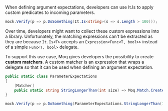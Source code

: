 When defining argument expectations, developers can use It.Is<T> to apply custom predicates to incoming parameters. 
```csharp
mock.Verify(p => p.DoSomething(It.Is<string>(s => s.Length > 100)));
```
Over time, developers might want to collect these custom expressions into a library. Unfortunately, the matching expressions can't be extracted as they are because `It.Is<T>` accepts an `Expression<Func<T, bool>>` instead of a simple `Func<T, bool>` delegate.

To support this use case, Moq gives developers the possibility to create **custom matchers**. A custom matcher is an expression that wraps a delegate so that it can be used when defining an argument expectation.
```csharp
public static class ParameterExpectations
{
    [Matcher]
    public static string StringLongerThan(int size) => Moq.Match.Create<string>(s => s.Length > size);
}

mock.Verify(p => p.DoSomething(ParameterExpectations.StringLongerThan(100)));
```
